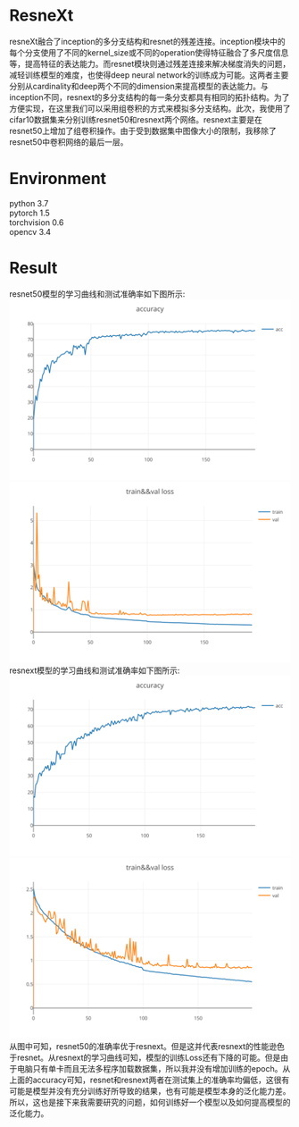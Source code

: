 # ResneXt
resneXt融合了inception的多分支结构和resnet的残差连接。inception模块中的每个分支使用了不同的kernel_size或不同的operation使得特征融合了多尺度信息等，提高特征的表达能力。而resnet模块则通过残差连接来解决梯度消失的问题，减轻训练模型的难度，也使得deep neural network的训练成为可能。这两者主要分别从cardinality和deep两个不同的dimension来提高模型的表达能力。与inception不同，resnext的多分支结构的每一条分支都具有相同的拓扑结构。为了方便实现，在这里我们可以采用组卷积的方式来模拟多分支结构。此次，我使用了cifar10数据集来分别训练resnet50和resnext两个网络。resnext主要是在resnet50上增加了组卷积操作。由于受到数据集中图像大小的限制，我移除了resnet50中卷积网络的最后一层。
# Environment
python 3.7  
pytorch 1.5  
torchvision 0.6  
opencv 3.4
# Result
resnet50模型的学习曲线和测试准确率如下图所示:    
![image](img/resnet50_accuracy.svg)
![image](img/resnet50_learning_cure.svg)  
resnext模型的学习曲线和测试准确率如下图所示:  
![image](img/resnext_accuracy.svg)
![image](img/resnext_learning_cure.svg)  
从图中可知，resnet50的准确率优于resnext。但是这并代表resnext的性能逊色于resnet。从resnext的学习曲线可知，模型的训练Loss还有下降的可能。但是由于电脑只有单卡而且无法多程序加载数据集，所以我并没有增加训练的epoch。从上面的accuracy可知，resnet和resnext两者在测试集上的准确率均偏低，这很有可能是模型并没有充分训练好所导致的结果，也有可能是模型本身的泛化能力差。所以，这也是接下来我需要研究的问题，如何训练好一个模型以及如何提高模型的泛化能力。


